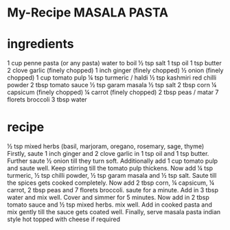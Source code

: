 # My-Recipe   MASALA PASTA
# ingredients
1 cup penne pasta (or any pasta)
water to boil
½ tsp salt
1 tsp oil
1 tsp butter
2 clove garlic (finely chopped)
1 inch ginger (finely chopped)
½ onion (finely chopped)
1 cup tomato pulp
¼ tsp turmeric / haldi
½ tsp kashmiri red chilli powder
2 tbsp tomato sauce
½ tsp garam masala
½ tsp salt
2 tbsp corn
¼ capsicum (finely chopped)
¼ carrot (finely chopped)
2 tbsp peas / matar
7 florets broccoli
3 tbsp water
# recipe
½ tsp mixed herbs (basil, marjoram, oregano, rosemary, sage, thyme)
Firstly, saute 1 inch ginger and 2 clove garlic in 1 tsp oil and 1 tsp butter.
Further saute ½ onion till they turn soft.
Additionally add 1 cup tomato pulp and saute well.
Keep stirring till the tomato pulp thickens.
Now add ¼ tsp turmeric, ½ tsp chilli powder, ½ tsp garam masala and ½ tsp salt.
Saute till the spices gets cooked completely.
Now add 2 tbsp corn, ¼ capsicum, ¼ carrot, 2 tbsp peas and 7 florets broccoli. saute for a minute.
Add in 3 tbsp water and mix well.
Cover and simmer for 5 minutes.
Now add in 2 tbsp tomato sauce and ½ tsp mixed herbs. mix well.
Add in cooked pasta and mix gently till the sauce gets coated well.
Finally, serve masala pasta indian style hot topped with cheese if required
